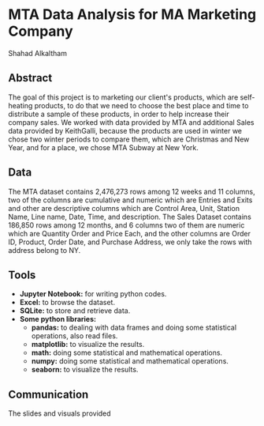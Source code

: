 # MTA Data Analysis for MA Marketing Company 
Shahad Alkaltham
## Abstract
The goal of this project is to marketing our client's products, which are self-heating products, to do that we need to choose the best place and time to distribute a sample of these products, in order to help increase their company sales. We worked with data provided by MTA and additional Sales data provided by KeithGalli, because the products are used in winter we chose two winter periods to compare them, which are Christmas and New Year, and for a place, we chose MTA Subway at New York.
## Data 
The MTA dataset contains 2,476,273 rows among 12 weeks and 11 columns, two of the columns are cumulative and numeric which are Entries and Exits and other are descriptive columns which are Control Area, Unit, Station Name, Line name, Date, Time, and description. The Sales Dataset contains 186,850 rows among 12 months, and 6 columns two of them are numeric which are Quantity Order and Price Each, and the other columns are Order ID, Product, Order Date, and Purchase Address, we only take the rows with address belong to NY.
## Tools
- **Jupyter Notebook:** for writing python codes.
- **Excel:** to browse the dataset.
- **SQLite:** to store and retrieve data.
- **Some python libraries:**
  - **pandas:** to dealing with data frames and doing some statistical operations, also read files.
  - **matplotlib:** to visualize the results.
  - **math:** doing some statistical and mathematical operations.
  - **numpy:** doing some statistical and mathematical operations.
  - **seaborn:** to visualize the results.
## Communication
The slides and visuals provided
